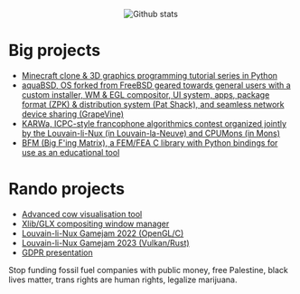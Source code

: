 <p align="center">
	<img src="https://streak-stats.demolab.com?user=obiwac&theme=transparent&hide_border=true&date_format=j%20M%5B%20Y%5D" alt="Github stats" />
</p>
  
# Big projects

- [Minecraft clone & 3D graphics programming tutorial series in Python](https://obiw.ac/mcpy)
- [aquaBSD, OS forked from FreeBSD geared towards general users with a custom installer, WM & EGL compositor, UI system, apps, package format (ZPK) & distribution system (Pat Shack), and seamless network device sharing (GrapeVine)](https://inobulles.github.io)
- [KARWa, ICPC-style francophone algorithmics contest organized jointly by the Louvain-li-Nux (in Louvain-la-Neuve) and CPUMons (in Mons)](https://github.com/karwa-org)
- [BFM (Big F'ing Matrix), a FEM/FEA C library with Python bindings for use as an educational tool](https://github.com/obiwac/bfm)

# Rando projects

- [Advanced cow visualisation tool](https://obiw.ac/moodle)
- [Xlib/GLX compositing window manager](https://github.com/obiwac/x-compositing-wm)
- [Louvain-li-Nux Gamejam 2022 (OpenGL/C)](https://github.com/obiwac/lln-gamejam-2022)
- [Louvain-li-Nux Gamejam 2023 (Vulkan/Rust)](https://github.com/obiwac/lln-gamejam-2023)
- [GDPR presentation](https://obiw.ac/gdpr)

Stop funding fossil fuel companies with public money, free Palestine, black lives matter, trans rights are human rights, legalize marijuana.
